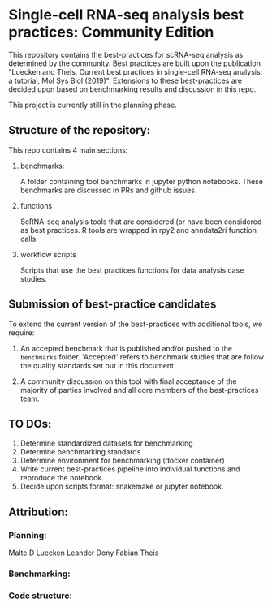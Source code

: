 # Single-cell RNA-seq analysis best practices: Community Edition

This repository contains the best-practices for scRNA-seq analysis as determined by the 
community. Best practices are built upon the publication "Luecken and Theis, Current 
best practices in single-cell RNA-seq analysis: a tutorial, Mol Sys Biol (2019)".
Extensions to these best-practices are decided upon based on benchmarking results and 
discussion in this repo.

This project is currently still in the planning phase.


## Structure of the repository:

This repo contains 4 main sections:
1. benchmarks:

   A folder containing tool benchmarks in jupyter python notebooks. These benchmarks
   are discussed in PRs and github issues.

2. functions

   ScRNA-seq analysis tools that are considered (or have been considered as
   best practices. R tools are wrapped in rpy2 and anndata2ri function calls.

3. workflow scripts
   
   Scripts that use the best practices functions for data analysis case studies.


## Submission of best-practice candidates

To extend the current version of the best-practices with additional tools, we require:
1. An accepted benchmark that is published and/or pushed to the `benchmarks` folder.
   'Accepted' refers to benchmark studies that are follow the quality standards set out
   in this document.

2. A community discussion on this tool with final acceptance of the majority of parties
   involved and all core members of the best-practices team.


## TO DOs:

1. Determine standardized datasets for benchmarking
2. Determine benchmarking standards
3. Determine environment for benchmarking (docker container)
4. Write current best-practices pipeline into individual functions and reproduce the 
   notebook.
5. Decide upon scripts format: snakemake or jupyter notebook.



## Attribution:

### Planning:
Malte D Luecken
Leander Dony
Fabian Theis

### Benchmarking:


### Code structure:
